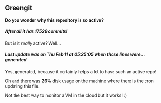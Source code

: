 ## Greengit

#### Do you wonder why this repository is so active?

##### After all it has 17529 commits!

But is it *really* active? Well...

##### Last update was on Thu Feb 11 at 05:25:05 when those lines were... generated

Yes, generated, because it certainly helps a lot to have such an active repo!

Oh and there was **26%** disk usage on the machine
where there is the cron updating this file.

Not the best way to monitor a VM in the cloud but it works! :)
